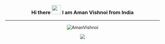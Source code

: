 ### <p align = "center"><b>Hi there</b> <img src="https://raw.githubusercontent.com/MartinHeinz/MartinHeinz/master/wave.gif" width="30px"> I am Aman Vishnoi from India </p>
<hr />


<div align="center">
<p><img align="center" src="https://github-readme-stats.vercel.app/api?username=VishnoiAman777&show_icons=true&hide_border=True" alt="AmanVishnoi" /></p>

  ![](https://komarev.com/ghpvc/?username=VishnoiAman777&color=008080&style=plastic)
</div>


